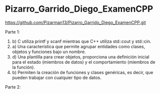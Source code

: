 # Pizarro_Garrido_Diego_ExamenCPP
https://github.com/Pizarman13/Pizarro_Garrido_Diego_ExamenCPP.git

Parte 1:
  1. b) C utiliza printf y scanf mientras que C++ utiliza std::cout y std::cin.
  2. a) Una característica que permite agrupar entidades como clases, objetos y funciones bajo un nombre.
  3. d) Una plantilla para crear objetos, proporciona una definición inicial para el estado (miembros de datos) y el comportamiento (miembros de la función).
  4. b) Permiten la creación de funciones y clases genéricas, es decir, que pueden trabajar con cualquier tipo de datos.

Parte 2:
  
